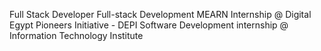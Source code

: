 Full Stack Developer 
Full-stack Development MEARN Internship @ Digital Egypt Pioneers Initiative - DEPI 
Software Development internship @ Information Technology Institute 
